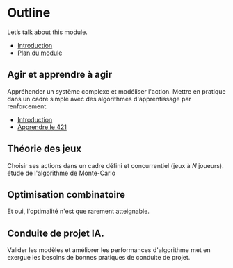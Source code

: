 # Outline

Let’s talk about this module.

* [Introduction](README.md)                                  <!--Guillaume-->
* [Plan du module](SUMMARY.md)

## Agir et apprendre à agir                             <!--Guillaume-->

Appréhender un système complexe et modéliser l'action. Mettre en pratique dans un cadre simple avec des algorithmes d'apprentissage par renforcement.

* [Introduction](aaa/1-intro-CPIA.md)
* [Apprendre le 421](aaa/2-apr-au-421.md)

## Théorie des jeux

Choisir ses actions dans un cadre défini et concurrentiel (jeux à *N* joueurs). étude  de l'algorithme de Monte-Carlo

## Optimisation combinatoire

Et oui, l'optimalité n'est que rarement atteignable.

## Conduite de projet IA.

Valider les modèles et améliorer les performances d'algorithme met en exergue les besoins de bonnes pratiques de conduite de projet.
